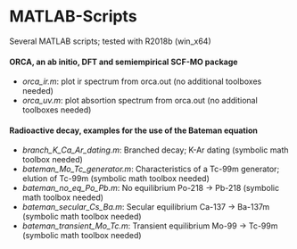 # MATLAB-Scripts
Several MATLAB scripts; tested with R2018b (win_x64)

#### ORCA, an ab initio, DFT and semiempirical SCF-MO package

* _orca_ir.m_: plot ir spectrum from orca.out (no additional toolboxes needed)
* _orca_uv.m_: plot absortion spectrum from orca.out (no additional toolboxes needed)

#### Radioactive decay, examples for the use of the Bateman equation

* _branch_K_Ca_Ar_dating.m_: Branched decay; K-Ar dating (symbolic math toolbox needed)
* _bateman_Mo_Tc_generator.m_: Characteristics of a Tc-99m generator; elution of Tc-99m (symbolic math toolbox needed)
* _bateman_no_eq_Po_Pb.m_: No equilibrium Po-218 -> Pb-218  (symbolic math toolbox needed)
* _bateman_secular_Cs_Ba.m_: Secular equilibrium Ca-137 -> Ba-137m  (symbolic math toolbox needed)
* _bateman_transient_Mo_Tc.m_: Transient equilibrium Mo-99 -> Tc-99m  (symbolic math toolbox needed)

